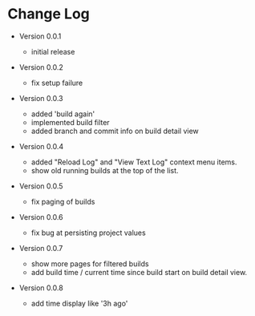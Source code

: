 # Change Log

* Version 0.0.1
  * initial release

* Version 0.0.2
  * fix setup failure

* Version 0.0.3
  * added 'build again'
  * implemented build filter
  * added branch and commit info on build detail view

* Version 0.0.4
  * added "Reload Log" and "View Text Log" context menu items.
  * show old running builds at the top of the list.

* Version 0.0.5
  * fix paging of builds

* Version 0.0.6
  * fix bug at persisting project values

* Version 0.0.7
  * show more pages for filtered builds
  * add build time / current time since build start on build detail view.

* Version 0.0.8
  * add time display like '3h ago'
